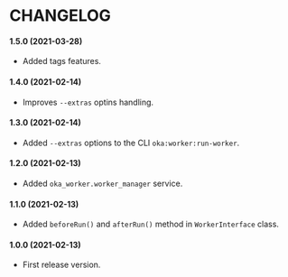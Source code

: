 CHANGELOG
=========

#### 1.5.0 (2021-03-28)

* Added tags features.

#### 1.4.0 (2021-02-14)

* Improves `--extras` optins handling.

#### 1.3.0 (2021-02-14)

* Added `--extras` options to the CLI `oka:worker:run-worker`.

#### 1.2.0 (2021-02-13)

* Added `oka_worker.worker_manager` service.

#### 1.1.0 (2021-02-13)

* Added `beforeRun()` and `afterRun()` method in `WorkerInterface` class.

#### 1.0.0 (2021-02-13)

* First release version.
